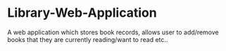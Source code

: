 # Library-Web-Application
A web application which stores book records, allows user to add/remove books that they are currently reading/want to read etc..
